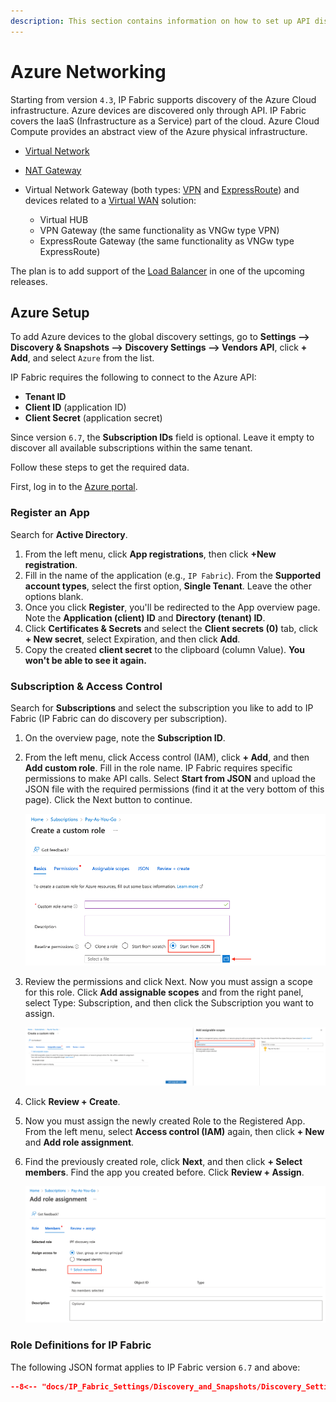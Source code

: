 ```yaml
---
description: This section contains information on how to set up API discovery for Azure.
---
```


# Azure Networking

Starting from version `4.3`, IP Fabric supports discovery of the Azure Cloud
infrastructure. Azure devices are discovered only through API. IP
Fabric covers the IaaS (Infrastructure as a Service) part of the cloud.
Azure Cloud Compute provides an abstract view of the Azure physical
infrastructure.

- [Virtual Network](https://docs.microsoft.com/en-us/azure/virtual-network/virtual-networks-overview)
- [NAT Gateway](https://docs.microsoft.com/en-us/azure/virtual-network/nat-gateway/nat-gateway-resource)
- Virtual Network Gateway (both types: [VPN](https://docs.microsoft.com/en-us/azure/vpn-gateway/) and [ExpressRoute](https://docs.microsoft.com/en-us/azure/expressroute/expressroute-about-virtual-network-gateways)) and devices related to a [Virtual WAN](https://docs.microsoft.com/en-us/azure/virtual-wan/virtual-wan-about) solution:

  - Virtual HUB
  - VPN Gateway (the same functionality as VNGw type VPN)
  - ExpressRoute Gateway (the same functionality as VNGw type ExpressRoute)

The plan is to add support of the [Load Balancer](https://docs.microsoft.com/en-us/azure/load-balancer/load-balancer-overview) in one of the upcoming releases.

## Azure Setup

To add Azure devices to the global discovery settings, go to **Settings -->
Discovery & Snapshots --> Discovery Settings --> Vendors API**, click **+ Add**,
and select `Azure` from the list.

IP Fabric requires the following to connect to the Azure API:

- **Tenant ID**
- **Client ID** (application ID)
- **Client Secret** (application secret)

Since version `6.7`, the **Subscription IDs** field is optional. Leave it empty to discover all available subscriptions within the same tenant.

Follow these steps to get the required data.

First, log in to the [Azure portal](https://portal.azure.com/).

### Register an App

Search for **Active Directory**.

1. From the left menu, click **App registrations**, then click **+New registration**.
2. Fill in the name of the application (e.g., `IP Fabric`). From the **Supported account types**, select the first option, **Single Tenant**. Leave the other options blank.
3. Once you click **Register**, you'll be redirected to the App overview page. Note the **Application (client) ID** and **Directory (tenant) ID**.
4. Click **Certificates & Secrets** and select the **Client secrets (0)** tab, click **+ New secret**, select Expiration, and then click **Add**.
5. Copy the created **client secret** to the clipboard (column Value). **You won't be able to see it again.**

### Subscription & Access Control

Search for **Subscriptions** and select the subscription you like to add to IP Fabric (IP Fabric can do discovery per subscription).

1. On the overview page, note the **Subscription ID**.
2. From the left menu, click Access control (IAM), click **+ Add**, and then **Add custom role**. Fill in the role name. IP Fabric requires specific permissions to make API calls. Select **Start from JSON** and upload the JSON file with the required permissions (find it at the very bottom of this page). Click the Next button to continue.

   ![Creating Custom Role](azure/create_custom_role.png)

3. Review the permissions and click Next. Now you must assign a scope for this role. Click **Add assignable scopes** and from the right panel, select Type: Subscription, and then click the Subscription you want to assign.

   ![Assigning Scopes](azure/assign_scopes.png)

4. Click **Review + Create**.
5. Now you must assign the newly created Role to the Registered App. From the left menu, select **Access control (IAM)** again, then click **+ New** and **Add role assignment**.
6. Find the previously created role, click **Next**, and then click **+ Select members**. Find the app you created before. Click **Review + Assign**.

   ![Add Role assignment](azure/add_role_assignment.png)

### Role Definitions for IP Fabric

The following JSON format applies to IP Fabric version `6.7` and above:

```json title="azure-role-6_7.json"
--8<-- "docs/IP_Fabric_Settings/Discovery_and_Snapshots/Discovery_Settings/Vendors_API/azure/azure-role-6_7.json"
```
